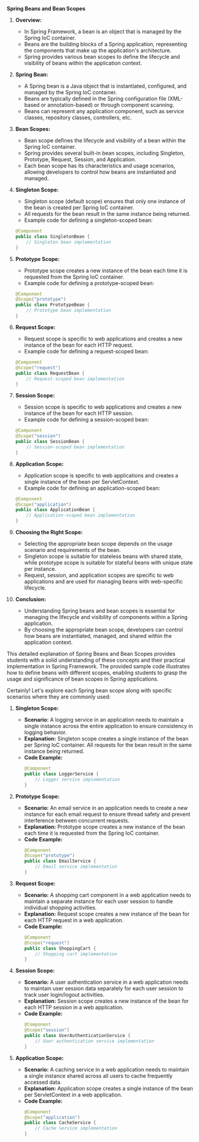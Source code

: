 **Spring Beans and Bean Scopes**

1. **Overview:**
   - In Spring Framework, a bean is an object that is managed by the Spring IoC container.
   - Beans are the building blocks of a Spring application, representing the components that make up the application's architecture.
   - Spring provides various bean scopes to define the lifecycle and visibility of beans within the application context.

2. **Spring Bean:**
   - A Spring bean is a Java object that is instantiated, configured, and managed by the Spring IoC container.
   - Beans are typically defined in the Spring configuration file (XML-based or annotation-based) or through component scanning.
   - Beans can represent any application component, such as service classes, repository classes, controllers, etc.

3. **Bean Scopes:**
   - Bean scope defines the lifecycle and visibility of a bean within the Spring IoC container.
   - Spring provides several built-in bean scopes, including Singleton, Prototype, Request, Session, and Application.
   - Each bean scope has its characteristics and usage scenarios, allowing developers to control how beans are instantiated and managed.

4. **Singleton Scope:**
   - Singleton scope (default scope) ensures that only one instance of the bean is created per Spring IoC container.
   - All requests for the bean result in the same instance being returned.
   - Example code for defining a singleton-scoped bean:

   ```java
   @Component
   public class SingletonBean {
       // Singleton bean implementation
   }
   ```

5. **Prototype Scope:**
   - Prototype scope creates a new instance of the bean each time it is requested from the Spring IoC container.
   - Example code for defining a prototype-scoped bean:

   ```java
   @Component
   @Scope("prototype")
   public class PrototypeBean {
       // Prototype bean implementation
   }
   ```

6. **Request Scope:**
   - Request scope is specific to web applications and creates a new instance of the bean for each HTTP request.
   - Example code for defining a request-scoped bean:

   ```java
   @Component
   @Scope("request")
   public class RequestBean {
       // Request-scoped bean implementation
   }
   ```

7. **Session Scope:**
   - Session scope is specific to web applications and creates a new instance of the bean for each HTTP session.
   - Example code for defining a session-scoped bean:

   ```java
   @Component
   @Scope("session")
   public class SessionBean {
       // Session-scoped bean implementation
   }
   ```

8. **Application Scope:**
   - Application scope is specific to web applications and creates a single instance of the bean per ServletContext.
   - Example code for defining an application-scoped bean:

   ```java
   @Component
   @Scope("application")
   public class ApplicationBean {
       // Application-scoped bean implementation
   }
   ```

9. **Choosing the Right Scope:**
   - Selecting the appropriate bean scope depends on the usage scenario and requirements of the bean.
   - Singleton scope is suitable for stateless beans with shared state, while prototype scope is suitable for stateful beans with unique state per instance.
   - Request, session, and application scopes are specific to web applications and are used for managing beans with web-specific lifecycle.

10. **Conclusion:**
    - Understanding Spring beans and bean scopes is essential for managing the lifecycle and visibility of components within a Spring application.
    - By choosing the appropriate bean scope, developers can control how beans are instantiated, managed, and shared within the application context.

This detailed explanation of Spring Beans and Bean Scopes provides students with a solid understanding of these concepts and their practical implementation in Spring Framework. The provided sample code illustrates how to define beans with different scopes, enabling students to grasp the usage and significance of bean scopes in Spring applications.

Certainly! Let's explore each Spring bean scope along with specific scenarios where they are commonly used:

1. **Singleton Scope:**
   - **Scenario:** A logging service in an application needs to maintain a single instance across the entire application to ensure consistency in logging behavior.
   - **Explanation:** Singleton scope creates a single instance of the bean per Spring IoC container. All requests for the bean result in the same instance being returned.
   - **Code Example:**
     ```java
     @Component
     public class LoggerService {
         // Logger service implementation
     }
     ```

2. **Prototype Scope:**
   - **Scenario:** An email service in an application needs to create a new instance for each email request to ensure thread safety and prevent interference between concurrent requests.
   - **Explanation:** Prototype scope creates a new instance of the bean each time it is requested from the Spring IoC container.
   - **Code Example:**
     ```java
     @Component
     @Scope("prototype")
     public class EmailService {
         // Email service implementation
     }
     ```

3. **Request Scope:**
   - **Scenario:** A shopping cart component in a web application needs to maintain a separate instance for each user session to handle individual shopping activities.
   - **Explanation:** Request scope creates a new instance of the bean for each HTTP request in a web application.
   - **Code Example:**
     ```java
     @Component
     @Scope("request")
     public class ShoppingCart {
         // Shopping cart implementation
     }
     ```

4. **Session Scope:**
   - **Scenario:** A user authentication service in a web application needs to maintain user session data separately for each user session to track user login/logout activities.
   - **Explanation:** Session scope creates a new instance of the bean for each HTTP session in a web application.
   - **Code Example:**
     ```java
     @Component
     @Scope("session")
     public class UserAuthenticationService {
         // User authentication service implementation
     }
     ```

5. **Application Scope:**
   - **Scenario:** A caching service in a web application needs to maintain a single instance shared across all users to cache frequently accessed data.
   - **Explanation:** Application scope creates a single instance of the bean per ServletContext in a web application.
   - **Code Example:**
     ```java
     @Component
     @Scope("application")
     public class CacheService {
         // Cache service implementation
     }
     ```